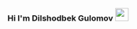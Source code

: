 ### Hi I'm Dilshodbek Gulomov <img src="https://media1.giphy.com/media/gM5qFksULw54NMWyry/giphy.gif?cid=ecf05e471n5zon6rnk2nlso60kt49utbv15adfzd1634nfbr&rid=giphy.gif&ct=s" width="27px"></img>





<!--
**Dilshodjon2004/Dilshodjon2004** is a ✨ _special_ ✨ repository because its `README.md` (this file) appears on your GitHub profile.

Here are some ideas to get you started:

- 🔭 I’m currently working on ...
- 🌱 I’m currently learning ...
- 👯 I’m looking to collaborate on ...
- 🤔 I’m looking for help with ...
- 💬 Ask me about ...
- 📫 How to reach me: ...
- 😄 Pronouns: ...
- ⚡ Fun fact: ...
-->
